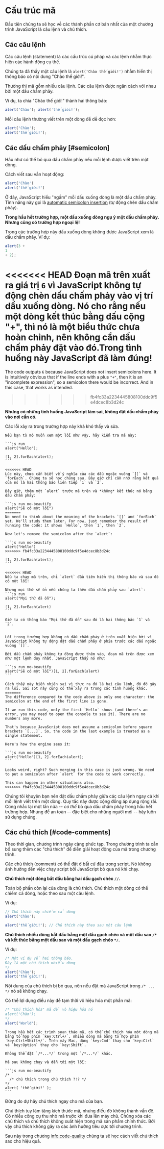 # Cấu trúc mã

Đầu tiên chúng ta sẽ học về các thành phần cơ bản nhất của một chương trình JavaScript là câu lệnh và chú thích.

## Các câu lệnh

Các câu lệnh (statement) là các cấu trúc cú pháp và các lệnh nhằm thực hiện các hành động cụ thể.

Chúng ta đã thấy một câu lệnh là `alert('Chào thế giới!')` nhằm hiển thị thông báo có nội dung "Chào thế giới!".

Thường thì mã gồm nhiều câu lệnh. Các câu lệnh được ngăn cách với nhau bởi một dấu chấm phảy.

Ví dụ, ta chia "Chào thế giới!" thành hai thông báo:

```js run no-beautify
alert('Chào'); alert('thế giới!');
```

Mỗi câu lệnh thường viết trên một dòng để dễ đọc hơn:

```js run no-beautify
alert('Chào');
alert('thế giới!');
```

## Các dấu chấm phảy [#semicolon]

Hầu như có thể bỏ qua dấu chấm phảy nếu mỗi lệnh được viết trên một dòng.

Cách viết sau vẫn hoạt động:

```js run no-beautify
alert('Chào')
alert('thế giới!')
```

Ở đây, JavaScript hiểu "ngầm" mỗi dấu xuống dòng là một dấu chấm phảy. Tính năng này gọi là [automatic semicolon insertion](https://tc39.github.io/ecma262/#sec-automatic-semicolon-insertion) (tự động chèn dấu chấm phảy).

**Trong hầu hết trường hợp, một dấu xuống dòng ngụ ý một dấu chấm phảy. Nhưng cũng có trường hợp ngoại lệ!**

Trong các trường hợp này dấu xuống dòng không được JavaScript xem là dấu chấm phảy. Ví dụ:

```js run no-beautify
alert(3 +
1
+ 2);
```

<<<<<<< HEAD
Đoạn mã trên xuất ra giá trị `6` vì JavaScript không tự động chèn dấu chấm phảy vào vị trí dấu xuống dòng. Nó cho rằng nếu một dòng kết thúc bằng dấu cộng "+", thì nó là một biểu thức chưa hoàn chỉnh, nên không cần dấu chấm phảy đặt vào đó.Trong tình huống này JavaScript đã làm đúng!
=======
The code outputs `6` because JavaScript does not insert semicolons here. It is intuitively obvious that if the line ends with a plus `"+"`, then it is an "incomplete expression", so a semicolon there would be incorrect. And in this case, that works as intended.
>>>>>>> fb4fc33a2234445808100ddc9f5e4dcec8b3d24c

**Nhưng có những tình huống JavaScript làm sai, không đặt dấu chấm phảy vào nơi cần có.**

Các lỗi xảy ra trong trường hợp này khá khó thấy và sửa.

````smart header="Một ví dụ về lỗi"
Nếu bạn tò mò muốn xem một lỗi như vậy, hãy kiểm tra mã này:

```js run
alert("Hello");

[1, 2].forEach(alert);
```

<<<<<<< HEAD
Lúc này, chưa cần biết về ý nghĩa của các dấu ngoặc vuông `[]` và `forEach`. Chúng ta sẽ học chúng sau. Bây giờ chỉ cần nhớ rằng kết quả của nó là hai thông báo liên tiếp `1` và `2`.

Bây giờ, thêm một `alert` trước mã trên và *không* kết thúc nó bằng dấu chấm phảy:

```js run no-beautify
alert("Sẽ có một lỗi")
=======
No need to think about the meaning of the brackets `[]` and `forEach` yet. We'll study them later. For now, just remember the result of running the code: it shows `Hello`, then `1`, then `2`.

Now let's remove the semicolon after the `alert`:

```js run no-beautify
alert("Hello")
>>>>>>> fb4fc33a2234445808100ddc9f5e4dcec8b3d24c

[1, 2].forEach(alert);
```

<<<<<<< HEAD
Nếu ta chạy mã trên, chỉ `alert` đầu tiên hiển thị thông báo và sau đó có một lỗi!

Nhưng mọi thứ sẽ ổn nếu chúng ta thêm dấu chấm phảy sau `alert`:
```js run
alert("Mọi thứ đã ổn");

[1, 2].forEach(alert)
```

Giờ ta có thông báo "Mọi thứ đã ổn" sau đó là hai thông báo `1` và `2`.


Lỗi trong trường hợp không có dấu chấm phảy ở trên xuất hiện bởi vì JavaScript không tự động đặt dấu chấm phảy ở phía trước các dấu ngoặc vuông `[]`.

Bởi dấu chấm phảy không tự động được thêm vào, đoạn mã trên được xem như một lệnh duy nhất. JavaScript thấy nó như:

```js run no-beautify
alert("Sẽ có một lỗi")[1, 2].forEach(alert)
```

Cách thấy này hiển nhiên sai vì thực ra đó là hai câu lệnh, đó đó gây ra lỗi. Sai sót này cũng có thể xảy ra trong các tình huống khác.
=======
The difference compared to the code above is only one character: the semicolon at the end of the first line is gone.

If we run this code, only the first `Hello` shows (and there's an error, you may need to open the console to see it). There are no numbers any more.

That's because JavaScript does not assume a semicolon before square brackets `[...]`. So, the code in the last example is treated as a single statement.

Here's how the engine sees it:

```js run no-beautify
alert("Hello")[1, 2].forEach(alert);
```

Looks weird, right? Such merging in this case is just wrong. We need to put a semicolon after `alert` for the code to work correctly.

This can happen in other situations also.
>>>>>>> fb4fc33a2234445808100ddc9f5e4dcec8b3d24c
````

Chúng tôi khuyên bạn nên đặt dấu chấm phảy giữa các câu lệnh ngay cả khi mỗi lệnh viết trên một dòng. Quy tắc này được cộng đồng áp dụng rộng rãi. Cùng nhắc lại một lần nữa -- *có thể* bỏ qua dấu chấm phảy trong hầu hết trường hợp. Nhưng để an toàn -- đặc biệt cho những người mới -- hãy luôn sử dụng chúng.

## Các chú thích [#code-comments]

Theo thời gian, chương trình ngày càng phức tạp. Trong chương trình ta cần bổ sung thêm các "chú thích" để diễn giải hoạt động của mã trong chương trình.

Các chú thích (comment) có thể đặt ở bất cứ đâu trong script. Nó không ảnh hưởng đến việc chạy script bởi JavaScript bỏ qua nó khi chạy.

**Chú thích một dòng bắt đầu bằng hai dấu gạch chéo `//`.**

Toàn bộ phần còn lại của dòng là chú thích. Chú thích một dòng có thể chiếm cả dòng, hoặc theo sau một câu lệnh.

Ví dụ:
```js run
// Chú thích này chiếm cả dòng
alert('Chào');

alert('thế giới!'); // Chú thích này theo sau một câu lệnh
```

**Chú thích nhiều dòng bắt đầu bằng một dấu gạch chéo và một dấu sao <code>/&#42;</code> và kết thúc bằng một dấu sao và một dấu gạch chéo <code>&#42;/</code>.**

Ví dụ:

```js run
/* Một ví dụ về hai thông báo.
Đây là một chú thích nhiều dòng
*/
alert('Chào');
alert('thế giới!');
```

Nội dung của chú thích bị bỏ qua, nên nếu đặt mã JavaScript trong <code>/&#42; ... &#42;/</code> nó sẽ không chạy.

Có thể lợi dụng điều này để tạm thời vô hiệu hóa một phần mã:

```js run
/* "Chú thích hóa" mã để vô hiệu hóa nó
alert('Chào');
*/
alert('World');
```

```smart header="Dùng phím tắt!"
Trong hầu hết các trình soạn thảo mã, có thể chú thích hóa một dòng mã bằng tổ hợp phím `key:Ctrl+/`, nhiều dòng mã bằng tổ hợp phím `key:Ctrl+Shift+/`. Trên máy Mac, dùng `key:Cmd` thay cho `key:Ctrl` và `key:Option` thay cho `key:Shift`.
```

````warn header="Không được phép đặt một chú thích trong một chú thích khác (nested comment)!"
Không thể đặt `/*...*/` trong một `/*...*/` khác.

Mã sau không chạy và dẫn tới một lỗi:

```js run no-beautify
/*
  /* chú thích trong chú thích ?!? */
*/
alert( 'thế giới!' );
```
````

Đừng do dự hãy chú thích ngay cho mã của bạn.

Chú thích tuy làm tăng kích thước mã, nhưng điều đó không thành vấn đê. Có nhiều công cụ thu nhỏ mã trước khi đưa lên máy chủ. Chúng xóa các chú thích và chú thích không xuất hiện trong mã sản phẩm chính thức. Bởi vậy chú thích không gây ra các ảnh hưởng tiêu cực tới chương trình.

Sau này trong chương <info:code-quality> chúng ta sẽ học cách viết chú thích sao cho hiệu quả.
